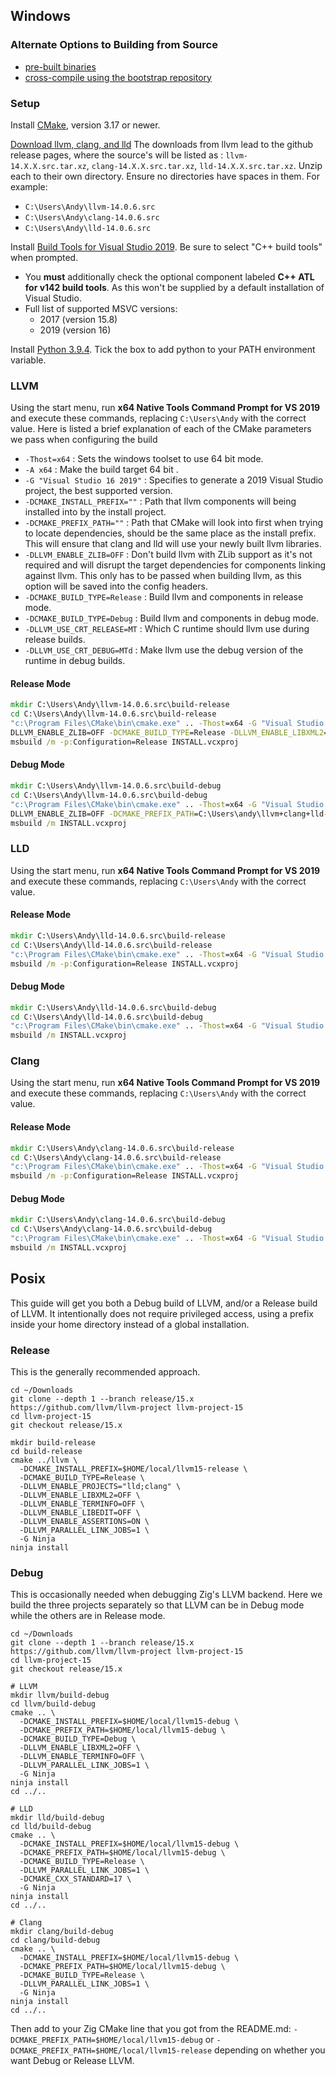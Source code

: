 ## Windows

### Alternate Options to Building from Source

 * [pre-built binaries](https://github.com/ziglang/zig/wiki/Building-Zig-on-Windows#option-2-using-cmake-and-microsoft-visual-studio)
 * [cross-compile using the bootstrap repository](https://github.com/ziglang/zig-bootstrap)

### Setup

Install [CMake](https://cmake.org/), version 3.17 or newer.

[Download llvm, clang, and lld](http://releases.llvm.org/download.html#14.0.0) The downloads from llvm lead to the github release pages, where the source's will be listed as : `llvm-14.X.X.src.tar.xz`, `clang-14.X.X.src.tar.xz`, `lld-14.X.X.src.tar.xz`. Unzip each to their own directory. Ensure no directories have spaces in them. For example:

 * `C:\Users\Andy\llvm-14.0.6.src`
 * `C:\Users\Andy\clang-14.0.6.src`
 * `C:\Users\Andy\lld-14.0.6.src`

Install [Build Tools for Visual Studio 2019](https://visualstudio.microsoft.com/downloads/#build-tools-for-visual-studio-2019). Be sure to select "C++ build tools" when prompted.
 * You **must** additionally check the optional component labeled **C++ ATL for v142 build tools**. As this won't be supplied by a default installation of Visual Studio.
 * Full list of supported MSVC versions:
   - 2017 (version 15.8)
   - 2019 (version 16)

Install [Python 3.9.4](https://www.python.org). Tick the box to add python to your PATH environment variable.

### LLVM

Using the start menu, run **x64 Native Tools Command Prompt for VS 2019** and execute these commands, replacing `C:\Users\Andy` with the correct value. Here is listed a brief explanation of each of the CMake parameters we pass when configuring the build 

- `-Thost=x64` : Sets the windows toolset to use 64 bit mode.
- `-A x64` : Make the build target 64 bit .
- `-G "Visual Studio 16 2019"` : Specifies to generate a 2019 Visual Studio project, the best supported version.
- `-DCMAKE_INSTALL_PREFIX=""` : Path that llvm components will being installed into by the install project.
- `-DCMAKE_PREFIX_PATH=""` : Path that CMake will look into first when trying to locate dependencies, should be the same place as the install prefix. This will ensure that clang and lld will use your newly built llvm libraries.
- `-DLLVM_ENABLE_ZLIB=OFF` : Don't build llvm with ZLib support as it's not required and will disrupt the target dependencies for components linking against llvm. This only has to be passed when building llvm, as this option will be saved into the config headers.
- `-DCMAKE_BUILD_TYPE=Release` : Build llvm and components in release mode.
- `-DCMAKE_BUILD_TYPE=Debug` : Build llvm and components in debug mode.
- `-DLLVM_USE_CRT_RELEASE=MT` : Which C runtime should llvm use during release builds.
- `-DLLVM_USE_CRT_DEBUG=MTd` : Make llvm use the debug version of the runtime in debug builds.

#### Release Mode

```bat
mkdir C:\Users\Andy\llvm-14.0.6.src\build-release
cd C:\Users\Andy\llvm-14.0.6.src\build-release
"c:\Program Files\CMake\bin\cmake.exe" .. -Thost=x64 -G "Visual Studio 16 2019" -A x64 -DCMAKE_INSTALL_PREFIX=C:\Users\Andy\llvm+clang+lld-14.0.6-x86_64-windows-msvc-release-mt -DCMAKE_PREFIX_PATH=C:\Users\Andy\llvm+clang+lld-14.0.6-x86_64-windows-msvc-release-mt -
DLLVM_ENABLE_ZLIB=OFF -DCMAKE_BUILD_TYPE=Release -DLLVM_ENABLE_LIBXML2=OFF -DLLVM_USE_CRT_RELEASE=MT
msbuild /m -p:Configuration=Release INSTALL.vcxproj
```

#### Debug Mode

```bat
mkdir C:\Users\Andy\llvm-14.0.6.src\build-debug
cd C:\Users\Andy\llvm-14.0.6.src\build-debug
"c:\Program Files\CMake\bin\cmake.exe" .. -Thost=x64 -G "Visual Studio 16 2019" -A x64 -DCMAKE_INSTALL_PREFIX=C:\Users\andy\llvm+clang+lld-14.0.6-x86_64-windows-msvc-debug -
DLLVM_ENABLE_ZLIB=OFF -DCMAKE_PREFIX_PATH=C:\Users\andy\llvm+clang+lld-14.0.6-x86_64-windows-msvc-debug -DCMAKE_BUILD_TYPE=Debug -DLLVM_EXPERIMENTAL_TARGETS_TO_BUILD="AVR" -DLLVM_ENABLE_LIBXML2=OFF -DLLVM_USE_CRT_DEBUG=MTd
msbuild /m INSTALL.vcxproj
```

### LLD

Using the start menu, run **x64 Native Tools Command Prompt for VS 2019** and execute these commands, replacing `C:\Users\Andy` with the correct value.

#### Release Mode

```bat
mkdir C:\Users\Andy\lld-14.0.6.src\build-release
cd C:\Users\Andy\lld-14.0.6.src\build-release
"c:\Program Files\CMake\bin\cmake.exe" .. -Thost=x64 -G "Visual Studio 16 2019" -A x64 -DCMAKE_INSTALL_PREFIX=C:\Users\Andy\llvm+clang+lld-14.0.6-x86_64-windows-msvc-release-mt -DCMAKE_PREFIX_PATH=C:\Users\Andy\llvm+clang+lld-14.0.6-x86_64-windows-msvc-release-mt -DCMAKE_BUILD_TYPE=Release -DLLVM_USE_CRT_RELEASE=MT
msbuild /m -p:Configuration=Release INSTALL.vcxproj
```

#### Debug Mode

```bat
mkdir C:\Users\Andy\lld-14.0.6.src\build-debug
cd C:\Users\Andy\lld-14.0.6.src\build-debug
"c:\Program Files\CMake\bin\cmake.exe" .. -Thost=x64 -G "Visual Studio 16 2019" -A x64 -DCMAKE_INSTALL_PREFIX=C:\Users\andy\llvm+clang+lld-14.0.6-x86_64-windows-msvc-debug -DCMAKE_PREFIX_PATH=C:\Users\andy\llvm+clang+lld-14.0.6-x86_64-windows-msvc-debug -DCMAKE_BUILD_TYPE=Debug -DLLVM_USE_CRT_DEBUG=MTd
msbuild /m INSTALL.vcxproj
```

### Clang

Using the start menu, run **x64 Native Tools Command Prompt for VS 2019** and execute these commands, replacing `C:\Users\Andy` with the correct value.

#### Release Mode

```bat
mkdir C:\Users\Andy\clang-14.0.6.src\build-release
cd C:\Users\Andy\clang-14.0.6.src\build-release
"c:\Program Files\CMake\bin\cmake.exe" .. -Thost=x64 -G "Visual Studio 16 2019" -A x64 -DCMAKE_INSTALL_PREFIX=C:\Users\Andy\llvm+clang+lld-14.0.6-x86_64-windows-msvc-release-mt -DCMAKE_PREFIX_PATH=C:\Users\Andy\llvm+clang+lld-14.0.6-x86_64-windows-msvc-release-mt -DCMAKE_BUILD_TYPE=Release -DLLVM_USE_CRT_RELEASE=MT
msbuild /m -p:Configuration=Release INSTALL.vcxproj
```

#### Debug Mode

```bat
mkdir C:\Users\Andy\clang-14.0.6.src\build-debug
cd C:\Users\Andy\clang-14.0.6.src\build-debug
"c:\Program Files\CMake\bin\cmake.exe" .. -Thost=x64 -G "Visual Studio 16 2019" -A x64 -DCMAKE_INSTALL_PREFIX=C:\Users\andy\llvm+clang+lld-14.0.6-x86_64-windows-msvc-debug -DCMAKE_PREFIX_PATH=C:\Users\andy\llvm+clang+lld-14.0.6-x86_64-windows-msvc-debug -DCMAKE_BUILD_TYPE=Debug -DLLVM_USE_CRT_DEBUG=MTd
msbuild /m INSTALL.vcxproj
```

## Posix

This guide will get you both a Debug build of LLVM, and/or a Release build of LLVM.
It intentionally does not require privileged access, using a prefix inside your home
directory instead of a global installation.

### Release

This is the generally recommended approach.

```
cd ~/Downloads
git clone --depth 1 --branch release/15.x https://github.com/llvm/llvm-project llvm-project-15
cd llvm-project-15
git checkout release/15.x

mkdir build-release
cd build-release
cmake ../llvm \
  -DCMAKE_INSTALL_PREFIX=$HOME/local/llvm15-release \
  -DCMAKE_BUILD_TYPE=Release \
  -DLLVM_ENABLE_PROJECTS="lld;clang" \
  -DLLVM_ENABLE_LIBXML2=OFF \
  -DLLVM_ENABLE_TERMINFO=OFF \
  -DLLVM_ENABLE_LIBEDIT=OFF \
  -DLLVM_ENABLE_ASSERTIONS=ON \
  -DLLVM_PARALLEL_LINK_JOBS=1 \
  -G Ninja
ninja install
```

### Debug

This is occasionally needed when debugging Zig's LLVM backend. Here we build the three
projects separately so that LLVM can be in Debug mode while the others are in Release
mode.

```
cd ~/Downloads
git clone --depth 1 --branch release/15.x https://github.com/llvm/llvm-project llvm-project-15
cd llvm-project-15
git checkout release/15.x

# LLVM
mkdir llvm/build-debug
cd llvm/build-debug
cmake .. \
  -DCMAKE_INSTALL_PREFIX=$HOME/local/llvm15-debug \
  -DCMAKE_PREFIX_PATH=$HOME/local/llvm15-debug \
  -DCMAKE_BUILD_TYPE=Debug \
  -DLLVM_ENABLE_LIBXML2=OFF \
  -DLLVM_ENABLE_TERMINFO=OFF \
  -DLLVM_PARALLEL_LINK_JOBS=1 \
  -G Ninja
ninja install
cd ../..

# LLD
mkdir lld/build-debug
cd lld/build-debug
cmake .. \
  -DCMAKE_INSTALL_PREFIX=$HOME/local/llvm15-debug \
  -DCMAKE_PREFIX_PATH=$HOME/local/llvm15-debug \
  -DCMAKE_BUILD_TYPE=Release \
  -DLLVM_PARALLEL_LINK_JOBS=1 \
  -DCMAKE_CXX_STANDARD=17 \
  -G Ninja
ninja install
cd ../..

# Clang
mkdir clang/build-debug
cd clang/build-debug
cmake .. \
  -DCMAKE_INSTALL_PREFIX=$HOME/local/llvm15-debug \
  -DCMAKE_PREFIX_PATH=$HOME/local/llvm15-debug \
  -DCMAKE_BUILD_TYPE=Release \
  -DLLVM_PARALLEL_LINK_JOBS=1 \
  -G Ninja
ninja install
cd ../..
```

Then add to your Zig CMake line that you got from the README.md:
`-DCMAKE_PREFIX_PATH=$HOME/local/llvm15-debug` or `-DCMAKE_PREFIX_PATH=$HOME/local/llvm15-release`
depending on whether you want Debug or Release LLVM.
